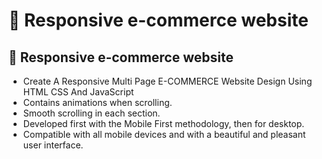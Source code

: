 # 👔 Responsive e-commerce website

## 👔 Responsive e-commerce website

- Create A Responsive Multi Page E-COMMERCE Website Design Using HTML CSS And JavaScript
- Contains animations when scrolling.
- Smooth scrolling in each section.
- Developed first with the Mobile First methodology, then for desktop.
- Compatible with all mobile devices and with a beautiful and pleasant user interface.
